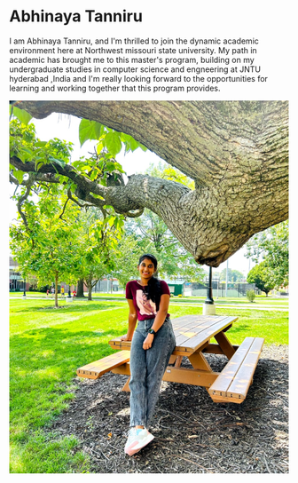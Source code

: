 # Abhinaya Tanniru

I am Abhinaya Tanniru, and I'm thrilled to join the dynamic academic environment here at Northwest missouri state university. My path in academic has brought me to this master's program, building on my undergraduate studies in computer science and engneering at JNTU hyderabad ,India and I'm really looking forward to the opportunities for learning and working together that this program provides.

![Alt text](MyPicture.jpeg)